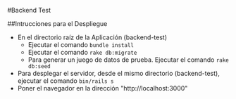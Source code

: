 #Backend Test

##Intrucciones para el Despliegue

* En el directorio raíz de la Aplicación (backend-test)
    * Ejecutar el comando ``` bundle install ```
    * Ejecutar el comando ```rake db:migrate```
    * Para generar un juego de datos de prueba. Ejecutar el comando ```rake db:seed```
* Para desplegar el servidor, desde el mismo directorio (backend-test), ejecutar el comando ```bin/rails s```
* Poner el navegador en la dirección "http://localhost:3000"
